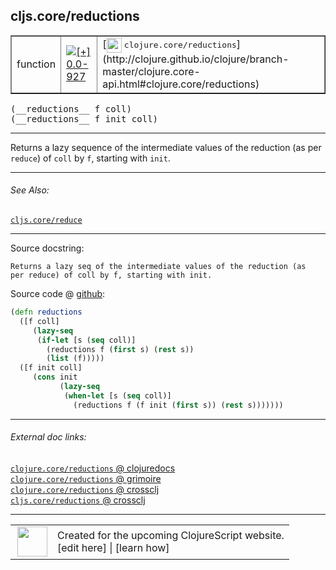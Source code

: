 ## cljs.core/reductions



 <table border="1">
<tr>
<td>function</td>
<td><a href="https://github.com/cljsinfo/cljs-api-docs/tree/0.0-927"><img valign="middle" alt="[+] 0.0-927" title="Added in 0.0-927" src="https://img.shields.io/badge/+-0.0--927-lightgrey.svg"></a> </td>
<td>
[<img height="24px" valign="middle" src="http://i.imgur.com/1GjPKvB.png"> <samp>clojure.core/reductions</samp>](http://clojure.github.io/clojure/branch-master/clojure.core-api.html#clojure.core/reductions)
</td>
</tr>
</table>


 <samp>
(__reductions__ f coll)<br>
</samp>
 <samp>
(__reductions__ f init coll)<br>
</samp>

---

Returns a lazy sequence of the intermediate values of the reduction (as per
`reduce`) of `coll` by `f`, starting with `init`.

---


###### See Also:

[`cljs.core/reduce`](cljs.core_reduce.md)<br>

---


Source docstring:

```
Returns a lazy seq of the intermediate values of the reduction (as
per reduce) of coll by f, starting with init.
```


Source code @ [github](https://github.com/clojure/clojurescript/blob/r2227/src/cljs/cljs/core.cljs#L6681-L6693):

```clj
(defn reductions
  ([f coll]
     (lazy-seq
      (if-let [s (seq coll)]
        (reductions f (first s) (rest s))
        (list (f)))))
  ([f init coll]
     (cons init
           (lazy-seq
            (when-let [s (seq coll)]
              (reductions f (f init (first s)) (rest s)))))))
```

<!--
Repo - tag - source tree - lines:

 <pre>
clojurescript @ r2227
└── src
    └── cljs
        └── cljs
            └── <ins>[core.cljs:6681-6693](https://github.com/clojure/clojurescript/blob/r2227/src/cljs/cljs/core.cljs#L6681-L6693)</ins>
</pre>

-->

---



###### External doc links:

[`clojure.core/reductions` @ clojuredocs](http://clojuredocs.org/clojure.core/reductions)<br>
[`clojure.core/reductions` @ grimoire](http://conj.io/store/v1/org.clojure/clojure/1.7.0-beta3/clj/clojure.core/reductions/)<br>
[`clojure.core/reductions` @ crossclj](http://crossclj.info/fun/clojure.core/reductions.html)<br>
[`cljs.core/reductions` @ crossclj](http://crossclj.info/fun/cljs.core.cljs/reductions.html)<br>

---

 <table>
<tr><td>
<img valign="middle" align="right" width="48px" src="http://i.imgur.com/Hi20huC.png">
</td><td>
Created for the upcoming ClojureScript website.<br>
[edit here] | [learn how]
</td></tr></table>

[edit here]:https://github.com/cljsinfo/cljs-api-docs/blob/master/cljsdoc/cljs.core_reductions.cljsdoc
[learn how]:https://github.com/cljsinfo/cljs-api-docs/wiki/cljsdoc-files

<!--

This information was too distracting to show to readers, but I'll leave it
commented here since it is helpful to:

- pretty-print the data used to generate this document
- and show how to retrieve that data



The API data for this symbol:

```clj
{:description "Returns a lazy sequence of the intermediate values of the reduction (as per\n`reduce`) of `coll` by `f`, starting with `init`.",
 :ns "cljs.core",
 :name "reductions",
 :signature ["[f coll]" "[f init coll]"],
 :history [["+" "0.0-927"]],
 :type "function",
 :related ["cljs.core/reduce"],
 :full-name-encode "cljs.core_reductions",
 :source {:code "(defn reductions\n  ([f coll]\n     (lazy-seq\n      (if-let [s (seq coll)]\n        (reductions f (first s) (rest s))\n        (list (f)))))\n  ([f init coll]\n     (cons init\n           (lazy-seq\n            (when-let [s (seq coll)]\n              (reductions f (f init (first s)) (rest s)))))))",
          :title "Source code",
          :repo "clojurescript",
          :tag "r2227",
          :filename "src/cljs/cljs/core.cljs",
          :lines [6681 6693]},
 :full-name "cljs.core/reductions",
 :clj-symbol "clojure.core/reductions",
 :docstring "Returns a lazy seq of the intermediate values of the reduction (as\nper reduce) of coll by f, starting with init."}

```

Retrieve the API data for this symbol:

```clj
;; from Clojure REPL
(require '[clojure.edn :as edn])
(-> (slurp "https://raw.githubusercontent.com/cljsinfo/cljs-api-docs/catalog/cljs-api.edn")
    (edn/read-string)
    (get-in [:symbols "cljs.core/reductions"]))
```

-->
